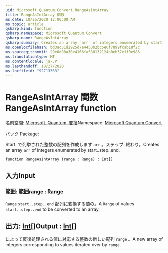 ```yaml
---
uid: Microsoft.Quantum.Convert.RangeAsIntArray
title: RangeAsIntArray 関数
ms.date: 10/26/2020 12:00:00 AM
ms.topic: article
qsharp.kind: function
qsharp.namespace: Microsoft.Quantum.Convert
qsharp.name: RangeAsIntArray
qsharp.summary: Creates an array `arr` of integers enumerated by start..step..end.
ms.openlocfilehash: bd3ac51d2925d7a4450b2bc5e6f7899fcab18f2c
ms.sourcegitcommit: 29e0d88a30e4166fa580132124b0eb57e1f0e986
ms.translationtype: MT
ms.contentlocale: ja-JP
ms.lasthandoff: 10/27/2020
ms.locfileid: "92713363"
---
```

# <a name="rangeasintarray-function"></a><span data-ttu-id="15326-102">RangeAsIntArray 関数</span><span class="sxs-lookup"><span data-stu-id="15326-102">RangeAsIntArray function</span></span>

<span data-ttu-id="15326-103">名前空間: [Microsoft. Quantum. 変換](xref:Microsoft.Quantum.Convert)</span><span class="sxs-lookup"><span data-stu-id="15326-103">Namespace: [Microsoft.Quantum.Convert](xref:Microsoft.Quantum.Convert)</span></span>

<span data-ttu-id="15326-104">パック [](https://nuget.org/packages/)</span><span class="sxs-lookup"><span data-stu-id="15326-104">Package: [](https://nuget.org/packages/)</span></span>


<span data-ttu-id="15326-105">Start. で列挙された整数の配列を作成します `arr` 。ステップ..終わり。</span><span class="sxs-lookup"><span data-stu-id="15326-105">Creates an array `arr` of integers enumerated by start..step..end.</span></span>

```qsharp
function RangeAsIntArray (range : Range) : Int[]
```


## <a name="input"></a><span data-ttu-id="15326-106">入力</span><span class="sxs-lookup"><span data-stu-id="15326-106">Input</span></span>

### <a name="range--range"></a><span data-ttu-id="15326-107">範囲: [範囲](xref:microsoft.quantum.lang-ref.range)</span><span class="sxs-lookup"><span data-stu-id="15326-107">range : [Range](xref:microsoft.quantum.lang-ref.range)</span></span>

<span data-ttu-id="15326-108">`Range` `start..step..end` 配列に変換する値の。</span><span class="sxs-lookup"><span data-stu-id="15326-108">A `Range` of values `start..step..end` to be converted to an array.</span></span>



## <a name="output--int"></a><span data-ttu-id="15326-109">出力: [Int](xref:microsoft.quantum.lang-ref.int)[]</span><span class="sxs-lookup"><span data-stu-id="15326-109">Output : [Int](xref:microsoft.quantum.lang-ref.int)[]</span></span>

<span data-ttu-id="15326-110">によって反復処理される値に対応する整数の新しい配列 `range` 。</span><span class="sxs-lookup"><span data-stu-id="15326-110">A new array of integers corresponding to values iterated over by `range`.</span></span>